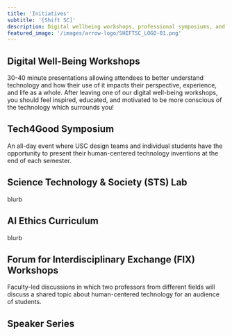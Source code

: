 ```yaml
---
title: 'Initiatives'
subtitle: '[Shift SC]'
description: Digital wellbeing workshops, professional symposiums, and more.
featured_image: '/images/arrow-logo/SHIFTSC_LOGO-01.png'
---
```

## Digital Well-Being Workshops
30-40 minute presentations allowing attendees to better understand technology and how their use of it impacts their perspective, experience, and life as a whole. After leaving one of our digital well-being workshops, you should feel inspired, educated, and motivated to be more conscious of the technology which surrounds you!
## Tech4Good Symposium
An all-day event where USC design teams and individual students have the opportunity to present their human-centered technology inventions at the end of each semester.
## Science Technology & Society (STS) Lab
blurb
## AI Ethics Curriculum
blurb
## Forum for Interdisciplinary Exchange (FIX) Workshops
Faculty-led discussions in which two professors from different fields will discuss a shared topic about human-centered technology for an audience of students.

## Speaker Series